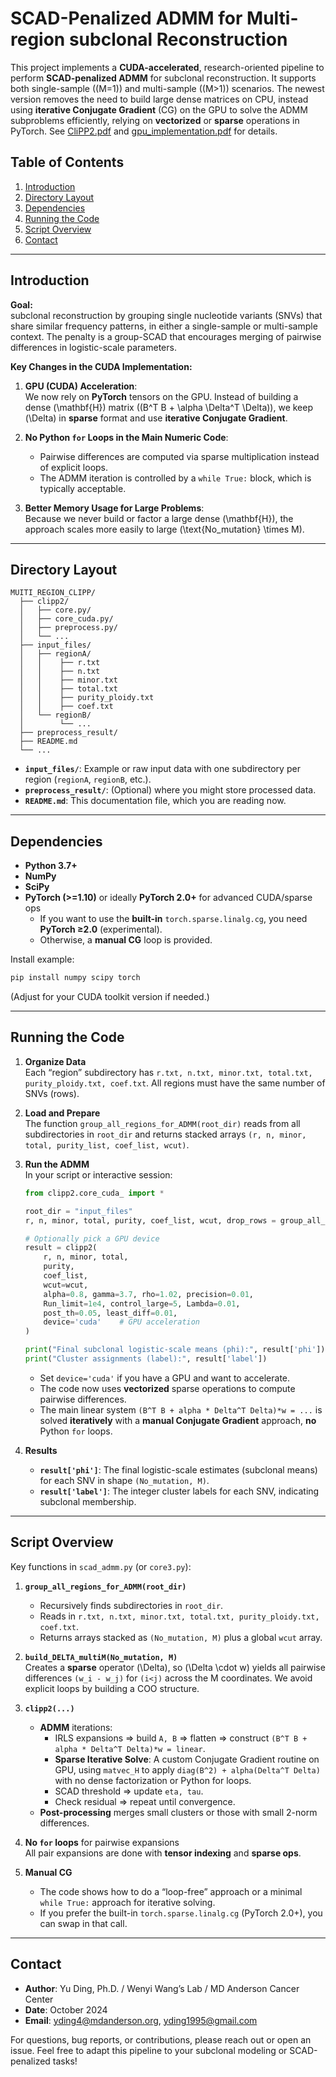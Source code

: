 # SCAD-Penalized ADMM for Multi-region subclonal Reconstruction

This project implements a **CUDA-accelerated**, research-oriented pipeline to perform **SCAD-penalized ADMM** for subclonal reconstruction. It supports both single-sample \((M=1)\) and multi-sample \((M>1)\) scenarios. The newest version removes the need to build large dense matrices on CPU, instead using **iterative Conjugate Gradient** (CG) on the GPU to solve the ADMM subproblems efficiently, relying on **vectorized** or **sparse** operations in PyTorch. See [CliPP2.pdf](/CliPP2.pdf) and [gpu_implementation.pdf](/gpu_implementation.pdf) for details.

## Table of Contents
1. [Introduction](#introduction)  
2. [Directory Layout](#directory-layout)  
3. [Dependencies](#dependencies)  
4. [Running the Code](#running-the-code)  
5. [Script Overview](#script-overview)  
6. [Contact](#contact)

---

## Introduction

**Goal:**  
subclonal reconstruction by grouping single nucleotide variants (SNVs) that share similar frequency patterns, in either a single-sample or multi-sample context. The penalty is a group-SCAD that encourages merging of pairwise differences in logistic-scale parameters.

**Key Changes in the CUDA Implementation:**
1. **GPU (CUDA) Acceleration**:  
   We now rely on **PyTorch** tensors on the GPU. Instead of building a dense \(\mathbf{H}\) matrix \((B^T B + \alpha \Delta^T \Delta)\), we keep \(\Delta\) in **sparse** format and use **iterative Conjugate Gradient**.  

2. **No Python `for` Loops in the Main Numeric Code**:  
   - Pairwise differences are computed via sparse multiplication instead of explicit loops.  
   - The ADMM iteration is controlled by a `while True:` block, which is typically acceptable.

3. **Better Memory Usage for Large Problems**:  
   Because we never build or factor a large dense \(\mathbf{H}\), the approach scales more easily to large \(\text{No\_mutation} \times M\).

---

## Directory Layout

```
MUITI_REGION_CLIPP/
  ├── clipp2/
  │   ├── core.py/
  │   ├── core_cuda.py/
  │   ├── preprocess.py/
  │   └── ...
  ├── input_files/
  │   ├── regionA/
  │   │    ├── r.txt
  │   │    ├── n.txt
  │   │    ├── minor.txt
  │   │    ├── total.txt
  │   │    ├── purity_ploidy.txt
  │   │    ├── coef.txt
  │   └── regionB/ 
  │        └── ...
  ├── preprocess_result/
  ├── README.md
  └── ...
```

- **`input_files/`**: Example or raw input data with one subdirectory per region (`regionA`, `regionB`, etc.).  
- **`preprocess_result/`**: (Optional) where you might store processed data.  
- **`README.md`**: This documentation file, which you are reading now.

---

## Dependencies

- **Python 3.7+**
- **NumPy**  
- **SciPy**  
- **PyTorch (>=1.10)** or ideally **PyTorch 2.0+** for advanced CUDA/sparse ops
  - If you want to use the **built-in** `torch.sparse.linalg.cg`, you need **PyTorch ≥2.0** (experimental).
  - Otherwise, a **manual CG** loop is provided.

Install example:
```bash
pip install numpy scipy torch
```
(Adjust for your CUDA toolkit version if needed.)

---

## Running the Code

1. **Organize Data**  
   Each “region” subdirectory has `r.txt, n.txt, minor.txt, total.txt, purity_ploidy.txt, coef.txt`. All regions must have the same number of SNVs (rows).

2. **Load and Prepare**  
   The function `group_all_regions_for_ADMM(root_dir)` reads from all subdirectories in `root_dir` and returns stacked arrays `(r, n, minor, total, purity_list, coef_list, wcut)`.

3. **Run the ADMM**  
   In your script or interactive session:

   ```python
   from clipp2.core_cuda_ import *

   root_dir = "input_files"
   r, n, minor, total, purity, coef_list, wcut, drop_rows = group_all_regions_for_ADMM(root_dir)

   # Optionally pick a GPU device
   result = clipp2(
       r, n, minor, total,
       purity,
       coef_list,
       wcut=wcut,
       alpha=0.8, gamma=3.7, rho=1.02, precision=0.01,
       Run_limit=1e4, control_large=5, Lambda=0.01,
       post_th=0.05, least_diff=0.01,
       device='cuda'    # GPU acceleration
   )

   print("Final subclonal logistic-scale means (phi):", result['phi'])
   print("Cluster assignments (label):", result['label'])
   ```

   - Set `device='cuda'` if you have a GPU and want to accelerate.  
   - The code now uses **vectorized** sparse operations to compute pairwise differences.  
   - The main linear system `(B^T B + alpha * Delta^T Delta)*w = ...` is solved **iteratively** with a **manual Conjugate Gradient** approach, **no** Python `for` loops.

4. **Results**  
   - **`result['phi']`**: The final logistic-scale estimates (subclonal means) for each SNV in shape `(No_mutation, M)`.  
   - **`result['label']`**: The integer cluster labels for each SNV, indicating subclonal membership.

---

## Script Overview

Key functions in `scad_admm.py` (or `core3.py`):

1. **`group_all_regions_for_ADMM(root_dir)`**  
   - Recursively finds subdirectories in `root_dir`.  
   - Reads in `r.txt, n.txt, minor.txt, total.txt, purity_ploidy.txt, coef.txt`.  
   - Returns arrays stacked as `(No_mutation, M)` plus a global `wcut` array.

2. **`build_DELTA_multiM(No_mutation, M)`**  
   Creates a **sparse** operator \(\Delta\), so \(\Delta \cdot w\) yields all pairwise differences `(w_i - w_j)` for `(i<j)` across the M coordinates. We avoid explicit loops by building a COO structure.

3. **`clipp2(...)`**  
   - **ADMM** iterations:
     - IRLS expansions => build `A, B` => flatten => construct `(B^T B + alpha * Delta^T Delta)*w = linear`.
     - **Sparse Iterative Solve**: A custom Conjugate Gradient routine on GPU, using `matvec_H` to apply `diag(B^2) + alpha(Delta^T Delta)` with no dense factorization or Python for loops.
     - SCAD threshold => update `eta, tau`.
     - Check residual => repeat until convergence.
   - **Post-processing** merges small clusters or those with small 2-norm differences.

4. **No `for` loops** for pairwise expansions  
   All pair expansions are done with **tensor indexing** and **sparse ops**.

5. **Manual CG**  
   - The code shows how to do a “loop-free” approach or a minimal `while True:` approach for iterative solving.  
   - If you prefer the built-in `torch.sparse.linalg.cg` (PyTorch 2.0+), you can swap in that call.

---

## Contact

- **Author**: Yu Ding, Ph.D. / Wenyi Wang’s Lab / MD Anderson Cancer Center  
- **Date**: October 2024  
- **Email**: yding4@mdanderson.org, yding1995@gmail.com

For questions, bug reports, or contributions, please reach out or open an issue. Feel free to adapt this pipeline to your subclonal modeling or SCAD-penalized tasks!

